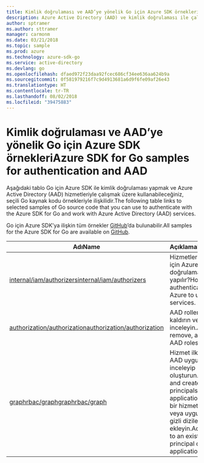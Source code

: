 ```yaml
---
title: Kimlik doğrulaması ve AAD’ye yönelik Go için Azure SDK örnekleri
description: Azure Active Directory (AAD) ve kimlik doğrulaması ile çalışmak üzere Go için Azure SDK’dan seçilen örnekler.
author: sptramer
ms.author: sttramer
manager: carmonm
ms.date: 03/21/2018
ms.topic: sample
ms.prod: azure
ms.technology: azure-sdk-go
ms.service: active-directory
ms.devlang: go
ms.openlocfilehash: dfaed972f23daa92fcec686cf34ee636aa624b9a
ms.sourcegitcommit: 0f581979216f7c9d4913681a6d9f6fe09af26e43
ms.translationtype: HT
ms.contentlocale: tr-TR
ms.lasthandoff: 08/02/2018
ms.locfileid: "39475883"
---
```

# <a name="azure-sdk-for-go-samples-for-authentication-and-aad"></a><span data-ttu-id="e85a5-103">Kimlik doğrulaması ve AAD’ye yönelik Go için Azure SDK örnekleri</span><span class="sxs-lookup"><span data-stu-id="e85a5-103">Azure SDK for Go samples for authentication and AAD</span></span>

<span data-ttu-id="e85a5-104">Aşağıdaki tablo Go için Azure SDK ile kimlik doğrulaması yapmak ve Azure Active Directory (AAD) hizmetleriyle çalışmak üzere kullanabileceğiniz, seçili Go kaynak kodu örnekleriyle ilişkilidir.</span><span class="sxs-lookup"><span data-stu-id="e85a5-104">The following table links to selected samples of Go source code that you can use to authenticate with the Azure SDK for Go and work with Azure Active Directory (AAD) services.</span></span>

<span data-ttu-id="e85a5-105">Go için Azure SDK’ya ilişkin tüm örnekler [GitHub](https://github.com/Azure-Samples/azure-sdk-for-go-samples)’da bulunabilir.</span><span class="sxs-lookup"><span data-stu-id="e85a5-105">All samples for the Azure SDK for Go are available on [GitHub](https://github.com/Azure-Samples/azure-sdk-for-go-samples).</span></span>

| <span data-ttu-id="e85a5-106">Adı</span><span class="sxs-lookup"><span data-stu-id="e85a5-106">Name</span></span> | <span data-ttu-id="e85a5-107">Açıklama</span><span class="sxs-lookup"><span data-stu-id="e85a5-107">Description</span></span> |
|------|-------------|
| [<span data-ttu-id="e85a5-108">internal/iam/authorizers</span><span class="sxs-lookup"><span data-stu-id="e85a5-108">internal/iam/authorizers</span></span>](https://github.com/Azure-Samples/azure-sdk-for-go-samples/blob/master/internal/iam/authorizers.go) | <span data-ttu-id="e85a5-109">Hizmetleri kullanmak için Azure ile kimlik doğrulaması nasıl yapılır?</span><span class="sxs-lookup"><span data-stu-id="e85a5-109">How to authenticate with Azure to use services.</span></span> |
| [<span data-ttu-id="e85a5-110">authorization/authorization</span><span class="sxs-lookup"><span data-stu-id="e85a5-110">authorization/authorization</span></span>](https://github.com/Azure-Samples/azure-sdk-for-go-samples/blob/master/authorization/authorization.go) | <span data-ttu-id="e85a5-111">AAD rollerini ekleyin, kaldırın ve inceleyin.</span><span class="sxs-lookup"><span data-stu-id="e85a5-111">Add, remove, and inspect AAD roles.</span></span> |
| [<span data-ttu-id="e85a5-112">graphrbac/graph</span><span class="sxs-lookup"><span data-stu-id="e85a5-112">graphrbac/graph</span></span>](https://github.com/Azure-Samples/azure-sdk-for-go-samples/blob/master/graphrbac/graph.go) | <span data-ttu-id="e85a5-113">Hizmet ilkeleri ve AAD uygulamalarını inceleyip oluşturun.</span><span class="sxs-lookup"><span data-stu-id="e85a5-113">Inspect and create service principals and AAD applications.</span></span> <span data-ttu-id="e85a5-114">Mevcut bir hizmet ilkesine veya uygulamaya gizli diziler ekleyin.</span><span class="sxs-lookup"><span data-stu-id="e85a5-114">Add secrets to an existing service principal or application.</span></span> |
